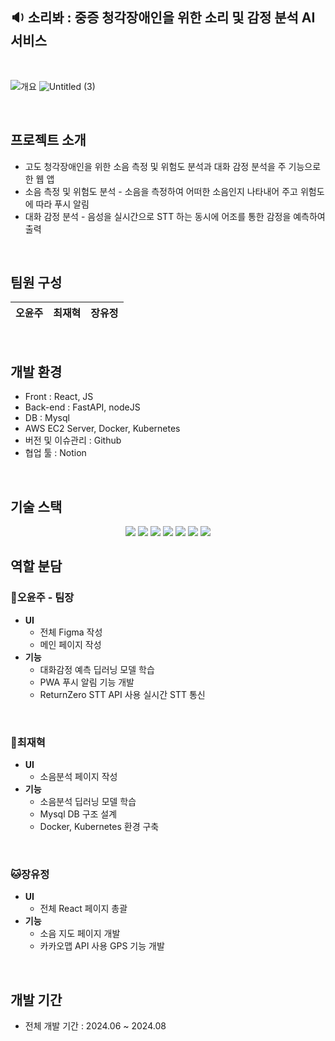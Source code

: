 ## 🔉 소리봐 : 중증 청각장애인을 위한 소리 및 감정 분석 AI 서비스

<br>

![개요](https://github.com/user-attachments/assets/7749af47-3770-4bd0-853f-adb125e37a93)
![Untitled (3)](https://github.com/user-attachments/assets/1fbf95ed-32fe-4811-a2a6-0af39f225b3e)

<br>

## 프로젝트 소개

- 고도 청각장애인을 위한 소음 측정 및 위험도 분석과 대화 감정 분석을 주 기능으로 한 웹 앱
- 소음 측정 및 위험도 분석 - 소음을 측정하여 어떠한 소음인지 나타내어 주고 위험도에 따라 푸시 알림
- 대화 감정 분석 - 음성을 실시간으로 STT 하는 동시에 어조를 통한 감정을 예측하여 출력

<br>

## 팀원 구성

<div align="center">

| **오윤주** | **최재혁** | **장유정** | 
| :------: |  :------: | :------: |


</div>

<br>

## 개발 환경

- Front : React, JS
- Back-end : FastAPI, nodeJS
- DB : Mysql
- AWS EC2 Server, Docker, Kubernetes
- 버전 및 이슈관리 : Github
- 협업 툴 : Notion
<br>

## 기술 스택

<div align="center">
	<img src="https://img.shields.io/badge/Nodejs-006600?style=flat&logo=Node.js&logoColor=white" />
	<img src="https://img.shields.io/badge/FastAPI-EF2D5E?style=flat&logo=Fastapi&logoColor=white" />
	<img src="https://img.shields.io/badge/React-008FC7?style=flat&logo=React&logoColor=white" />
	<img src="https://img.shields.io/badge/Reactjs-34567C?style=flat&logo=Javascript&logoColor=white" />
	<img src="https://img.shields.io/badge/Mysql-5A45FF?style=flat&logo=Mysql&logoColor=white" />
  <img src="https://img.shields.io/badge/Docker-2496ED?style=flat&logo=Docker&logoColor=white" />
  <img src="https://img.shields.io/badge/Kubernetes-326CE5?style=flat&logo=Kubernetes&logoColor=white" />
	
</div>

## 역할 분담

### 🐹오윤주 - 팀장

- **UI**
    - 전체 Figma 작성
    - 메인 페이지 작성
- **기능**
    - 대화감정 예측 딥러닝 모델 학습
    - PWA 푸시 알림 기능 개발
    - ReturnZero STT API 사용 실시간 STT 통신
<br>
    
### 🐶최재혁

- **UI**
    - 소음분석 페이지 작성
- **기능**
    - 소음분석 딥러닝 모델 학습
    - Mysql DB 구조 설계
    - Docker, Kubernetes 환경 구축

<br>

### 🐱장유정

- **UI**
    - 전체 React 페이지 총괄
- **기능**
    - 소음 지도 페이지 개발
    - 카카오맵 API 사용 GPS 기능 개발

<br>


## 개발 기간

- 전체 개발 기간 : 2024.06 ~ 2024.08

<br>


